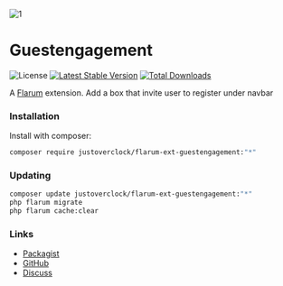 ![1](https://user-images.githubusercontent.com/79002016/115962996-24cdc880-a51e-11eb-9292-083bbea6bf8b.png)

# Guestengagement

![License](https://img.shields.io/badge/license-MIT-blue.svg) [![Latest Stable Version](https://img.shields.io/packagist/v/justoverclock/flarum-ext-guestengagement.svg)](https://packagist.org/packages/justoverclock/flarum-ext-guestengagement) [![Total Downloads](https://img.shields.io/packagist/dt/justoverclock/flarum-ext-guestengagement.svg)](https://packagist.org/packages/justoverclock/flarum-ext-guestengagement)

A [Flarum](http://flarum.org) extension. Add a box that invite user to register under navbar

### Installation

Install with composer:

```sh
composer require justoverclock/flarum-ext-guestengagement:"*"
```

### Updating

```sh
composer update justoverclock/flarum-ext-guestengagement:"*"
php flarum migrate
php flarum cache:clear
```

### Links

- [Packagist](https://packagist.org/packages/justoverclock/flarum-ext-guestengagement)
- [GitHub](https://github.com/justoverclock/flarum-ext-guestengagement)
- [Discuss](https://discuss.flarum.org/d/PUT_DISCUSS_SLUG_HERE)
